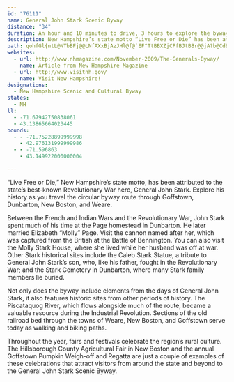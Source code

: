 ```yaml
---
id: "76111"
name: General John Stark Scenic Byway
distance: "34"
duration: An hour and 10 minutes to drive, 3 hours to explore the byway
description: New Hampshire’s state motto “Live Free or Die” has been attributed to the state’s best-known Revolutionary War hero, General John Stark. Explore his history as you travel this 33.3-mile circular route through Goffstown, Dunbarton, New Boston, and Weare.
path: qohfGl{ntL@NTbBFj@@LNfAXxBjAzJHl@f@`EF^TtBBXZjCPfBJtBBr@@jA?b@CdBC`AG|@Gt@YbC]lCIr@Il@G`@[rCGx@C\E`@MbDIlDAvB@jAFpCBl@DfABt@F`BF|@@`@Bd@BfAD~B?tAC`ACl@Ab@C`@IdAWnCEh@Gl@CZKjAE`@Ej@MrAIbACh@E~AAb@?j@@v@@Z@\FjAH|@Bb@RzAJj@ZzANj@Ld@\fAx@~Bv@xBN^JTDJLXFVFT\~@|BtGpBpFrDhK^~@h@lAb@x@d@x@\f@^b@^b@l@j@x@r@n@f@d@Xd@Vf@Tr@V`GfBlOnEhBn@jBp@lAh@lAj@jAn@vAz@bBfAbEtCjDdCtFzDvDnCrAbAl@j@v@x@`AhAr@`A\f@\d@TZPXLLHJFPt@vAVn@d@nAj@`BrDrMHVDPf@fB|@dD|CzK`@rAFPnApDZ`ANt@ZjBZtBTdBhA|G`A`GHv@TtCBPBPDPFN@BFHHJVTb@\|@f@`Ab@r@ZxBl@HDZNXRTRJLPXP\N`@Tp@BNFPHb@Fb@Dd@@N@T?f@Ad@Cd@Cd@Ed@Ib@YvAId@APCd@CjAClAGdC?jA@v@@lA@~AAx@G~AEv@Iv@UnBKd@tAsBZi@tA{B`CqD\o@Xg@tB{Gj@_Bf@oAr@{A|AaDdBaDhAsBfAuBfAwBj@iAHMvAsCHOxE_Jb@y@DIzC_GXo@b@w@r@cAp@aA\g@\e@r@eArCeEFMr@eAp@aAzAwBR[xFcI`AuAlAmAVSpCuB|@k@|BsArB_A|@SVERC^?nAAfEA`CGnBIx@MrAi@hBs@z@]r@]bC}@XMdA_@xAm@r@Y|CkAxAm@BA~EoBxBy@TInHuCbCcArBaA~BoA|@k@|@o@VO`DsBtA}@~BqAr@_@fD{AbA_@r@UbA]~Ac@xBg@tCg@tAOvBQbHe@jIc@dBIxG[`BM\Gx@Ov@Qv@Ut@Wr@Yr@[r@_@FEh@[d@[n@e@pCwBvBeBtDyCpDsCfAy@p@c@p@a@NGb@Ut@[b@OdAYj@Md@Kt@Kv@GrAGNA~AGv@Ev@Gv@Iv@Kf@KrCo@f@Or@WrA?NANAx@Mh@Kf@MnA_@LCTGRAl@EV@rA@x@?v@Ev@Gx@Kt@Ot@SjBo@t@SnE}@hCe@t@Qh@Qf@Sd@Ud@Yn@g@b@_@j@q@hB{BdGyHlBcC`JsLj@q@^a@HIVWXQb@[d@YbHoDpBcAjB_AZOlAo@XS\[NSHKR[R[Vm@rBqFd@qArBqFXw@j@wAn@}A`@{@f@{@^a@r@s@NOj@g@tHyGhFqEz@q@d@[VOXMf@QZIh@Mv@Ov@MbAOnEu@~AUh@Gh@EnBI~IQh@CXCZCr@Mv@UhBm@`Aa@@AxBaAr@[h@WRKnBy@bGkCrAo@\O`DsA`A_@pAe@d@QhDeAnE}At@[~@i@hAy@x@o@pC}B`@[lFoErFmEROb@YXQd@Uh@QzDiADCz@YbAYlBo@f@Mt@Qv@IZAh@Ah@@f@Fh@Jf@Rd@Tb@Z`@`@TVRXx@tAP\d@v@RZTVVVVRXRXNXJZJZHXFZBj@?h@Ef@IrA[f@Mh@Ih@Eh@Ah@Bf@Fh@Jf@Nf@Rf@T~@d@`CjA~@b@vB|@f@Pf@Nt@Ph@Hv@LZDf@Dv@FbADdURdADbPdAtABbAA|BCnA@R?dADP@nANh@Jt@P~@VdA^t@Zd@Vp@b@n@d@`@^`@^|A`B\\p@f@b@Zn@`@@@d@Vf@Tf@Ph@JfALr@Fh@HxBj@bAZdFzALBJDh@PLBL?RFJAJAdAMh@K\Ad@IbEa@\Ct@?lC?f@BZBXDZHrBr@z@^COEQA]A]C]@U?QAa@Co@AQ?QDg@MSIIKGKCs@Qe@O_Ae@g@[i@_@MKUMi@YmEsC[Sa@]a@a@]e@g@w@o@eAS]_@_AM_@Kc@Qs@Gc@Gc@Gw@Ew@C_BAgFAy@Cq@?u@AU[{B_@}BKYAM_@qB_BwHEQUo@O]Q]]g@]g@i@q@uAaBaAgAy@y@{@s@m@e@}ByA{@o@uDuCm@i@aEeEm@k@a@c@_@e@]i@S_@qAyC[k@Q[WYGIa@c@a@]q@a@g@UYMYGi@Ki@Ew@CcB?i@A[Cg@Ii@K_Bc@sA[YKi@SWQgEsDq@e@e@WYGMAMAY@sAJk@?i@A[A}BUi@Cw@AgDH[Ai@Ei@KcAWaA_@u@Ye@WYQWSUWS[[k@Ym@Uq@{@wC]uAUeAIc@Kw@KiAGy@G_B?S?e@@g@@e@De@VcCXyCJy@Hu@Fc@Ha@PgAHu@Fw@NyF?]?G?e@Aw@M_EQwIAe@Ee@CQGe@EOKa@O_@S[SWWSq@c@wAu@{Au@uB_AaAa@u@U[K[Gi@EaBGi@Gi@K[IYMKGWUUUU[Q]O_@M_@Ic@Kc@CQEe@Ew@?e@?g@@kAB{@JqB@g@Ae@Cg@EQKe@ESi@uAWc@Y_@g@c@MCWGkAUg@QWMe@Yo@e@o@g@YOYMYIu@Om@Ke@I[IYKMEYOWSWUw@{@a@_@WSe@WqBeA_Ai@yFqDWSo@i@UUUYe@w@_@_AwAwE[iA]qAa@qAgAaDy@eCQq@UgAKw@Iw@Ew@Ay@?y@@w@Dy@Hw@Hw@dA{HP}AHiAFaBFcC@w@AkAAe@IkAIu@Kw@a@_CEYOaAw@gHEe@QgAwBwLmAmHOiASoBq@oHCe@Ce@?g@@e@Bg@Fc@Hc@`@gBTeAPgA~@eHh@yD~@aHx@eGlAwIF]Fe@DSHw@Bc@?c@?k@?ICe@WwDKkAA[Eo@CgAAUEmGC{@IoBIiDC_BD_H@eCF}D?g@CkAAQGe@Kc@CKACUq@Ma@m@gBKc@CSAS?o@E[Ge@[@UAKI_@B]HMFURUVU`@g@bAS\IN[h@ILMLOJQJMBKBMBI?a@DaCRcAHeAHUDYHOHOJOTm@Ii@CmBS[Cw@?aELuABiA@Y?uCCq@?O@[Fi@Ji@HyBd@qAL_@@aABi@AMA[Gg@QmAo@e@UYK[IYEi@Ei@?w@By@Hw@NqATi@Fi@?OAg@G[Gi@OgBu@EASGSGEAi@IYCa@Ce@A{@A[C[Cg@K{Aa@s@Ws@YYI[IsDk@w@OmE_Aw@Ki@Ea@?a@Fs@Te@RaAd@qBfAYLs@Zs@V_B^qAZYJ[Js@XgFpCgBz@wAl@k@Ps@Li@Hi@Be@@E?w@Ay@E[Eg@Ku@Sg@QaAa@{BaAo@YKGuAm@y@_@aCiAeBw@OGWM_DwAgBu@kBu@aAc@YOc@Yc@]k@m@u@_Ak@q@KIMIMGKEMCMAo@?cCxAiAt@WRa@^k@l@s@~@qBrCSVORIHEDMHY`@CDc@^a@\mBrAq@`@mAj@mBj@e@L]Ho@Pe@R}DrBaCpA}@f@u@n@iAfA}@x@UPKFgAp@c@Rg@Rs@T}DfAqAZc@J}Af@e@TqA|@aAx@}DzCg@f@[`@iGfISVOTw@rAe@|@eAlByCpEoAdBaAlAg@f@iAdAyBfB_CzA}CdBe@RuI|CkBh@qHvA_B\q@Ts@Xc@V{@f@sAv@cBx@aE`B{Af@}Bl@gG|@_CT}@L_ALuANi@BS?e@Aw@Gu@Ou@We@Uc@YkD_Ck@WaA[u@OcAOeBQy@EgACkD@_ADoADo@DmBJcB@{@G[Gu@Uq@[cCyAg@SYGk@K[CiAE}CDgEFoCIaCB}CHiAJi@HoB`@u@TuDz@kCx@eCl@SFiA\q@N{Cp@eARoAXgGpAG@iEt@wGdAe@Jo@Hw@Pw@Hy@@uAMg@Ku@WyVaKaA]qA]eAO{@Cw@@}@Bi@Fy@LaEv@sAVw@Hk@BoBDwAA{CWeAOuDw@[GaAWiCi@k@Ky@QcBIuACk@Bi@Bk@Fw@NmBd@s@V_QpH_Ab@wDpBoFbDwBlAqF`DaB|@qA|@s@n@a@d@a@f@QTQV]n@_@v@a@`Ae@bASf@a@~@}@pBi@lAc@z@eA~AUXm@n@m@j@gAv@mAn@qAf@kEdAiCf@yIrAwEx@iDl@kDn@_Dl@sDn@wC`@sEf@gC^n@|Fp@nFNbAdCxSZjCV|Bz@~Hb@dEZtC`@xD\fDhEja@t@jHTbB^|Bv@pDlBrHzAjGx@tCNx@^|BTlAd@vD`BxONxAZnCZrDFvABvAAh@EtAMpBGh@ANa@lDGZM~@OhAIp@IfACh@?f@Ah@BlABd@Dd@D^Jx@Lv@H\^tANd@h@xAZt@\|@Zx@Xt@\x@tApDZr@FNd@nAdAlCfArCRj@b@hA~@dCr@jBjAxCVx@Pb@FXHVH^H\TfAFd@Hl@NbA
websites:
  - url: http://www.nhmagazine.com/November-2009/The-Generals-Byway/
    name: Article from New Hampshire Magazine
  - url: http://www.visitnh.gov/
    name: Visit New Hampshire!
designations:
  - New Hampshire Scenic and Cultural Byway
states:
  - NH
ll:
  - -71.67942750838061
  - 43.13865664023445
bounds:
  - - -71.75228899999998
    - 42.976131999999986
  - - -71.596863
    - 43.149922000000004

---
```


“Live Free or Die,” New Hampshire’s state motto, has been attributed to the state’s best-known Revolutionary War hero, General John Stark. Explore his history as you travel the circular byway route through Goffstown, Dunbarton, New Boston, and Weare.

Between the French and Indian Wars and the Revolutionary War, John Stark spent much of his time at the Page homestead in Dunbarton. He later married Elizabeth “Molly” Page. Visit the cannon named after her, which was captured from the British at the Battle of Bennington. You can also visit the Molly Stark House, where she lived while her husband was off at war. Other Stark historical sites include the Caleb Stark Statue, a tribute to General John Stark’s son, who, like his father, fought in the Revolutionary War; and the Stark Cemetery in Dunbarton, where many Stark family members lie buried.

Not only does the byway include elements from the days of General John Stark, it also features historic sites from other periods of history. The Piscataquog River, which flows alongside much of the route, became a valuable resource during the Industrial Revolution. Sections of the old railroad bed through the towns of Weare, New Boston, and Goffstown serve today as walking and biking paths.

Throughout the year, fairs and festivals celebrate the region’s rural culture. The Hillsborough County Agricultural Fair in New Boston and the annual Goffstown Pumpkin Weigh-off and Regatta are just a couple of examples of these celebrations that attract visitors from around the state and beyond to the General John Stark Scenic Byway.
